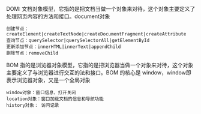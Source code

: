 DOM: 文档对象模型，它指的是把文档当做一个对象来对待，这个对象主要定义了处理网页内容的方法和接口。document对象

    创建节点：createElement|createTextNode|createDocumentFragment|createAttribute
    查询节点：querySelector|querySelectorAll|getElementById
    更新添加节点：innerHTML|innerText|appendChild
    删除节点：removeChild

BOM 指的是浏览器对象模型，它指的是把浏览器当做一个对象来对待，这个对象主要定义了与浏览器进行交互的法和接口。BOM 的核心是 window，window即表示浏览器对象，又是一个全局对象

    window对象：窗口信息，打开关闭
    location对象：窗口加载文档的信息和导航功能
    history对象： 访问记录